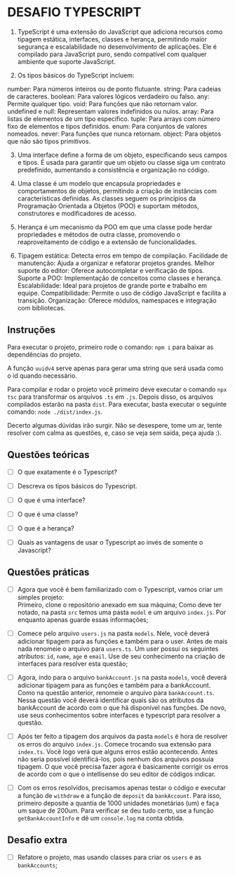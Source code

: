 # DESAFIO TYPESCRIPT

1. TypeScript é uma extensão do JavaScript que adiciona recursos como tipagem estática, interfaces, classes e herança, permitindo maior segurança e escalabilidade no desenvolvimento de aplicações. Ele é compilado para JavaScript puro, sendo compatível com qualquer ambiente que suporte JavaScript.

2. Os tipos básicos do TypeScript incluem:

number: Para números inteiros ou de ponto flutuante.
string: Para cadeias de caracteres.
boolean: Para valores lógicos verdadeiro ou falso.
any: Permite qualquer tipo.
void: Para funções que não retornam valor.
undefined e null: Representam valores indefinidos ou nulos.
array: Para listas de elementos de um tipo específico.
tuple: Para arrays com número fixo de elementos e tipos definidos.
enum: Para conjuntos de valores nomeados.
never: Para funções que nunca retornam.
object: Para objetos que não são tipos primitivos.

3. Uma interface define a forma de um objeto, especificando seus campos e tipos. É usada para garantir que um objeto ou classe siga um contrato predefinido, aumentando a consistência e organização no código.

4. Uma classe é um modelo que encapsula propriedades e comportamentos de objetos, permitindo a criação de instâncias com características definidas. As classes seguem os princípios da Programação Orientada a Objetos (POO) e suportam métodos, construtores e modificadores de acesso.

5. Herança é um mecanismo da POO em que uma classe pode herdar propriedades e métodos de outra classe, promovendo o reaproveitamento de código e a extensão de funcionalidades.

6. Tipagem estática: Detecta erros em tempo de compilação.
Facilidade de manutenção: Ajuda a organizar e refatorar projetos grandes.
Melhor suporte do editor: Oferece autocompletar e verificação de tipos.
Suporte a POO: Implementação de conceitos como classes e herança.
Escalabilidade: Ideal para projetos de grande porte e trabalho em equipe.
Compatibilidade: Permite o uso de código JavaScript e facilita a transição.
Organização: Oferece módulos, namespaces e integração com bibliotecas.


## Instruções
Para executar o projeto, primeiro rode o comando: ```npm i``` para baixar as dependências do projeto.

A função `uuidv4` serve apenas para gerar uma string que será usada como o id quando necessário.

Para compilar e rodar o projeto você primeiro deve executar o comando `npx tsc` para transformar os arquivos `.ts` em `.js`.
Depois disso, os arquivos compilados estarão na pasta `dist`. Para executar, basta executar o seguinte comando: `node ./dist/index.js`.

Decerto algumas dúvidas irão surgir. Não se desespere, tome um ar, tente resolver com calma as questões, e, caso se veja sem saída, peça ajuda :).

## Questões teóricas

- [ ] O que exatamente é o Typescript?

- [ ] Descreva os tipos básicos do Typescript.

- [ ] O que é uma interface?

- [ ] O que é uma classe?
  
- [ ] O que é a herança?
  
- [ ] Quais as vantagens de usar o Typescript ao invés de somente o Javascript?

## Questões práticas
- [ ] Agora que você é bem familiarizado com o Typescript, vamos criar um simples projeto: <br>
Primeiro, clone o repositório anexado em sua máquina;
Como deve ter notado, na pasta `src` temos uma pasta `model` e um arquivo `index.js`. Por enquanto apenas guarde essas informações;

- [ ] Comece pelo arquivo `users.js` na pasta `models`. Nele, você deverá adicionar tipagem para as funções e também para o user. Antes de mais nada renomeie o arquivo para `users.ts`. Um user possui os seguintes atributos: `id`, `name`, `age` e `email`. Use de seu conhecimento na criação de interfaces para resolver esta questão;
  
- [ ] Agora, indo para o arquivo `bankAccount.js` na pasta `models`, você deverá adicionar tipagem para as funções e também para a bankAccount. Como na questão anterior, renomeie o arquivo para `bankAccount.ts`. Nessa questão você deverá identificar quais são os atributos da bankAccount de acordo com o que há disponível nas funções. De novo, use seus conhecimentos sobre interfaces e typescript para resolver a questão.

- [ ] Após ter feito a tipagem dos arquivos da pasta `models` é hora de resolver os erros do arquivo `index.js`. Comece trocando sua extensão para `index.ts`. Você logo verá que alguns erros estão acontecendo. Antes não seria possível identificá-los, pois nenhum dos arquivos possuía tipagem. O que você precisa fazer agora é basicamente corrigir os erros de acordo com o que o intellisense do seu editor de códigos indicar. 

- [ ] Com os erros resolvidos, precisamos apenas testar o código e executar a função de `withdraw` e a função de `deposit` da `bankAccount`. Para isso, primeiro deposite a quantia de 1000 unidades monetárias (um) e faça um saque de 200um. Para verificar se deu tudo certo, use a função `getBankAccountInfo` e dê um `console.log` na conta obtida.

## Desafio extra
- [ ] Refatore o projeto, mas usando classes para criar os `users` e as `bankAccounts`;